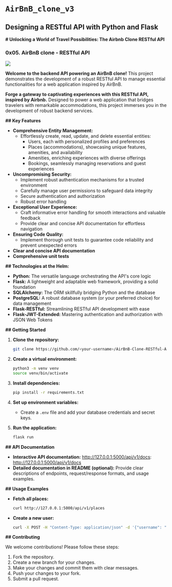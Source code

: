 # `AirBnB_clone_v3`


## Designing a RESTful API with Python and Flask

**# Unlocking a World of Travel Possibilities: The Airbnb Clone RESTful API**

### 0x05. AirBnB clone - RESTful API

![](https://bykowski.pl/wp-content/uploads/2021/06/api-przyklad-dzialania-1.jpg)

**Welcome to the backend API powering an AirBnB clone!** ️ This project demonstrates the development of a robust RESTful API to manage essential functionalities for a web application inspired by AirBnB.

**Forge a gateway to captivating experiences with this RESTful API, inspired by Airbnb.** Designed to power a web application that bridges travelers with remarkable accommodations, this project immerses you in the development of robust backend services.

**## Key Features**

- **Comprehensive Entity Management:**
    - Effortlessly create, read, update, and delete essential entities:
        - Users, each with personalized profiles and preferences
        - Places (accommodations), showcasing unique features, amenities, and availability
        - Amenities, enriching experiences with diverse offerings
        - Bookings, seamlessly managing reservations and guest experiences
- **Uncompromising Security:**
    - Implement robust authentication mechanisms for a trusted environment
    - Carefully manage user permissions to safeguard data integrity
    - Secure authentication and authorization
    -  Robust error handling
- **Exceptional User Experience:**
    - Craft informative error handling for smooth interactions and valuable feedback
    - Provide clear and concise API documentation for effortless navigation
- **Ensuring Code Quality:**
    - Implement thorough unit tests to guarantee code reliability and prevent unexpected errors
- **Clear and concise API documentation**
- **Comprehensive unit tests**

**## Technologies at the Helm:**

- **Python:** The versatile language orchestrating the API's core logic
- **Flask:** A lightweight and adaptable web framework, providing a solid foundation
- **SQLAlchemy:** The ORM skillfully bridging Python and the database
- **PostgreSQL:** A robust database system (or your preferred choice) for data management
- **Flask-RESTful:** Streamlining RESTful API development with ease
- **Flask-JWT-Extended:** Mastering authentication and authorization with JSON Web Tokens

**## Getting Started**

1. **Clone the repository:**
   ```bash
   git clone https://github.com/<your-username>/AirBnB-Clone-RESTful-API.git
   ```
2. **Create a virtual environment:**
   ```bash
   python3 -m venv venv
   source venv/bin/activate
   ```
3. **Install dependencies:**
   ```bash
   pip install -r requirements.txt
   ```
4. **Set up environment variables:**
   - Create a `.env` file and add your database credentials and secret keys.

5. **Run the application:**
   ```bash
   flask run
   ```

**## API Documentation**

- **Interactive API documentation:** http://127.0.0.1:5000/api/v1/docs: http://127.0.0.1:5000/api/v1/docs
- **Detailed documentation in README (optional):** Provide clear descriptions of endpoints, request/response formats, and usage examples.

**## Usage Examples**

- **Fetch all places:**
   ```bash
   curl http://127.0.0.1:5000/api/v1/places
   ```
- **Create a new user:**
   ```bash
   curl -X POST -H "Content-Type: application/json" -d '{"username": "johndoe", "email": "johndoe@example.com", "password": "password123"}' http://127.0.0.1:5000/api/v1/users
   ```

**## Contributing**

We welcome contributions! Please follow these steps:

1. Fork the repository.
2. Create a new branch for your changes.
3. Make your changes and commit them with clear messages.
4. Push your changes to your fork.
5. Submit a pull request.
